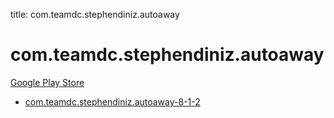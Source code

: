 title: com.teamdc.stephendiniz.autoaway
# com.teamdc.stephendiniz.autoaway


[Google Play Store](https://play.google.com/store/apps/details?id=com.teamdc.stephendiniz.autoaway)


* [com.teamdc.stephendiniz.autoaway-8-1-2](./com.teamdc.stephendiniz.autoaway-8-1-2/)